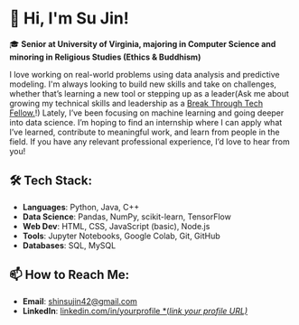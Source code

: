 # **👋 Hi, I'm Su Jin!**

🎓 **Senior at University of Virginia, majoring in Computer Science and minoring in Religious Studies (Ethics & Buddhism)**

I love working on real-world problems using data analysis and predictive modeling. I'm always looking to build new skills and take on challenges, whether that’s learning a new tool or stepping up as a leader(Ask me about growing my technical skills and leadership as a [Break Through Tech Fellow.](https://www.breakthroughtech.org/)!)  Lately, I’ve been focusing on machine learning and going deeper into data science. I’m hoping to find an internship where I can apply what I’ve learned, contribute to meaningful work, and learn from people in the field. If you have any relevant professional experience, I’d love to hear from you!

## **🛠 Tech Stack:**

- **Languages**: Python, Java, C++
- **Data Science**: Pandas, NumPy, scikit-learn, TensorFlow
- **Web Dev**: HTML, CSS, JavaScript (basic), Node.js
- **Tools**: Jupyter Notebooks, Google Colab, Git, GitHub
- **Databases**: SQL, MySQL

## **📫 How to Reach Me:**

- **Email**: shinsujin42@gmail.com
- **LinkedIn**: [linkedin.com/in/yourprofile *(*link your profile URL)*](https://www.linkedin.com/in/sujnshn/)

